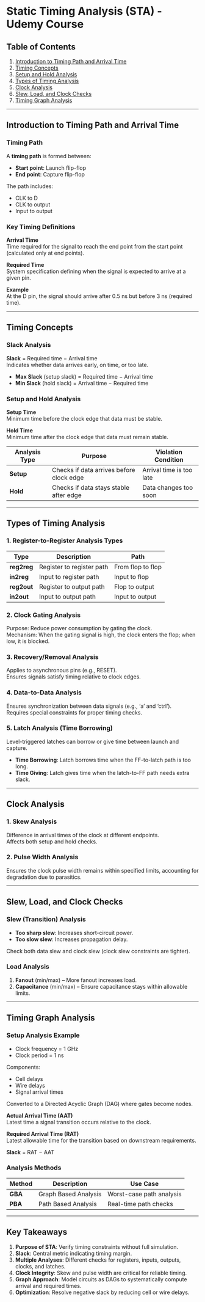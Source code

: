 # Static Timing Analysis (STA) - Udemy Course

## Table of Contents
1. [Introduction to Timing Path and Arrival Time](#introduction-to-timing-path-and-arrival-time)  
2. [Timing Concepts](#timing-concepts)  
3. [Setup and Hold Analysis](#setup-and-hold-analysis)  
4. [Types of Timing Analysis](#types-of-timing-analysis)  
5. [Clock Analysis](#clock-analysis)  
6. [Slew, Load, and Clock Checks](#slew-load-and-clock-checks)  
7. [Timing Graph Analysis](#timing-graph-analysis)  

---

## Introduction to Timing Path and Arrival Time

### Timing Path
A **timing path** is formed between:
- **Start point**: Launch flip-flop  
- **End point**: Capture flip-flop  

The path includes:
- CLK to D  
- CLK to output  
- Input to output  

### Key Timing Definitions

**Arrival Time**  
Time required for the signal to reach the end point from the start point (calculated only at end points).

**Required Time**  
System specification defining when the signal is expected to arrive at a given pin.

**Example**  
At the D pin, the signal should arrive after 0.5 ns but before 3 ns (required time).

---

## Timing Concepts

### Slack Analysis
**Slack** = Required time − Arrival time  
Indicates whether data arrives early, on time, or too late.

- **Max Slack** (setup slack) = Required time − Arrival time  
- **Min Slack** (hold slack) = Arrival time − Required time  

### Setup and Hold Analysis

**Setup Time**  
Minimum time before the clock edge that data must be stable.

**Hold Time**  
Minimum time after the clock edge that data must remain stable.

| Analysis Type | Purpose                                   | Violation Condition          |
| ------------- | ----------------------------------------- | ---------------------------- |
| **Setup**     | Checks if data arrives before clock edge  | Arrival time is too late     |
| **Hold**      | Checks if data stays stable after edge    | Data changes too soon        |

---

## Types of Timing Analysis

### 1. Register-to-Register Analysis Types

| Type       | Description                | Path                 |
| ---------- | -------------------------- | -------------------- |
| **reg2reg**| Register to register path  | From flop to flop    |
| **in2reg** | Input to register path     | Input to flop        |
| **reg2out**| Register to output path    | Flop to output       |
| **in2out** | Input to output path       | Input to output      |

### 2. Clock Gating Analysis
Purpose: Reduce power consumption by gating the clock.  
Mechanism: When the gating signal is high, the clock enters the flop; when low, it is blocked.

### 3. Recovery/Removal Analysis
Applies to asynchronous pins (e.g., RESET).  
Ensures signals satisfy timing relative to clock edges.

### 4. Data-to-Data Analysis
Ensures synchronization between data signals (e.g., ‘a’ and ‘ctrl’).  
Requires special constraints for proper timing checks.

### 5. Latch Analysis (Time Borrowing)
Level-triggered latches can borrow or give time between launch and capture.  
- **Time Borrowing**: Latch borrows time when the FF-to-latch path is too long.  
- **Time Giving**: Latch gives time when the latch-to-FF path needs extra slack.

---

## Clock Analysis

### 1. Skew Analysis
Difference in arrival times of the clock at different endpoints.  
Affects both setup and hold checks.

### 2. Pulse Width Analysis
Ensures the clock pulse width remains within specified limits, accounting for degradation due to parasitics.

---

## Slew, Load, and Clock Checks

### Slew (Transition) Analysis
- **Too sharp slew**: Increases short-circuit power.  
- **Too slow slew**: Increases propagation delay.

Check both data slew and clock slew (clock slew constraints are tighter).

### Load Analysis
1. **Fanout** (min/max) – More fanout increases load.  
2. **Capacitance** (min/max) – Ensure capacitance stays within allowable limits.

---

## Timing Graph Analysis

### Setup Analysis Example
- Clock frequency = 1 GHz  
- Clock period = 1 ns  

Components:
- Cell delays  
- Wire delays  
- Signal arrival times  

Converted to a Directed Acyclic Graph (DAG) where gates become nodes.

**Actual Arrival Time (AAT)**  
Latest time a signal transition occurs relative to the clock.

**Required Arrival Time (RAT)**  
Latest allowable time for the transition based on downstream requirements.

**Slack** = RAT − AAT  

### Analysis Methods

| Method | Description                          | Use Case                  |
| ------ | ------------------------------------ | ------------------------- |
| **GBA**| Graph Based Analysis                 | Worst-case path analysis  |
| **PBA**| Path Based Analysis                  | Real-time path checks     |

---

## Key Takeaways

1. **Purpose of STA**: Verify timing constraints without full simulation.  
2. **Slack**: Central metric indicating timing margin.  
3. **Multiple Analyses**: Different checks for registers, inputs, outputs, clocks, and latches.  
4. **Clock Integrity**: Skew and pulse width are critical for reliable timing.  
5. **Graph Approach**: Model circuits as DAGs to systematically compute arrival and required times.  
6. **Optimization**: Resolve negative slack by reducing cell or wire delays.  

